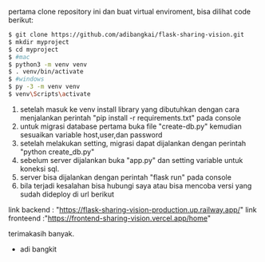 pertama clone repository ini dan  buat virtual enviroment, bisa dilihat code berikut:

```bash
$ git clone https://github.com/adibangkai/flask-sharing-vision.git
$ mkdir myproject
$ cd myproject
$ #mac
$ python3 -m venv venv 
$ . venv/bin/activate
$ #windows
$ py -3 -m venv venv
$ venv\Scripts\activate
```

1. setelah masuk ke venv install library yang dibutuhkan dengan cara menjalankan perintah "pip install -r requirements.txt" pada console
2. untuk migrasi database pertama buka file "create-db.py" kemudian sesuaikan variable host,user,dan password 
3. setelah melakukan setting, migrasi dapat dijalankan dengan perintah "python create_db.py"
4. sebelum server dijalankan buka "app.py" dan setting variable untuk koneksi sql.
5. server bisa dijalankan dengan perintah "flask run" pada console
6. bila terjadi kesalahan bisa hubungi saya atau bisa mencoba versi yang sudah dideploy di url berikut

link backend : "https://flask-sharing-vision-production.up.railway.app/"
link fronteend :"https://frontend-sharing-vision.vercel.app/home"

terimakasih banyak.

- adi bangkit
